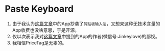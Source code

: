 # Paste Keyboard

1. 由于我认为[这篇文章](https://weibo.com/6087949803/HvxJMlHUe)中的App抄袭了`剪贴板输入法`，又想来这种无技术含量的App收费也没啥意思，于是开源。
2. 仅以次表示我对[这篇文章](https://weibo.com/6087949803/HvxJMlHUe)中提到的App的作者(微信号:Jinkeylove)的鄙视。
3. 我相信PriceTag是无辜的。


